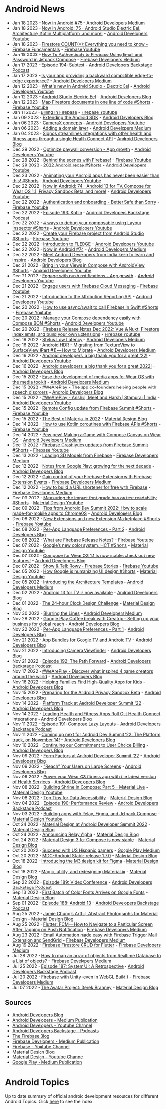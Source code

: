 # Android News

<!-- NEWS:START -->
- Jan 18 2023 - [Now in Android #75](https://medium.com/androiddevelopers/now-in-android-75-e4bbe977d33f?source=rss----95b274b437c2---4) - [Android Developers Medium](https://medium.com/androiddevelopers)
- Jan 18 2023 - [Now in Android: 75 - Android Studio Electric Eel, Architecture, Kotlin Multiplatform, and more!](https://www.youtube.com/watch?v=o6OQh1_PFsw) - [Android Developers Youtube](https://www.youtube.com/c/AndroidDevelopers)
- Jan 18 2023 - [Firestore COUNT(*): Everything you need to know - Firebase Fundamentals](https://www.youtube.com/watch?v=JiDdBIqhWKc) - [Firebase Youtube](https://www.youtube.com/user/Firebase)
- Jan 18 2023 - [How To Authenticate to Firebase Using Email and Password in Jetpack Compose](https://medium.com/firebase-developers/how-to-authenticate-to-firebase-using-email-and-password-in-jetpack-compose-bd70ca56ea91?source=rss----8e8b7dc6774d---4) - [Firebase Developers Medium](https://medium.com/firebase-developers)
- Jan 17 2023 - [Episode 194: Subtext](http://adbackstage.libsyn.com/episode-194-subtext) - [Android Developers Backstage Podcast](https://adbackstage.libsyn.com/)
- Jan 17 2023 - [Is your app providing a backward compatible edge-to-edge experience?](https://medium.com/androiddevelopers/is-your-app-providing-a-backward-compatible-edge-to-edge-experience-2479267073a0?source=rss----95b274b437c2---4) - [Android Developers Medium](https://medium.com/androiddevelopers)
- Jan 12 2023 - [What's new in Android Studio - Electric Eel](https://www.youtube.com/watch?v=bVt14IBv4NA) - [Android Developers Youtube](https://www.youtube.com/c/AndroidDevelopers)
- Jan 12 2023 - [Android Studio Electric Eel](http://android-developers.googleblog.com/2023/01/android-studio-electric-eel.html) - [Android Developers Blog](https://android-developers.googleblog.com/)
- Jan 12 2023 - [Map Firestore documents in one line of code #Shorts](https://www.youtube.com/watch?v=5slAtb-0T0I) - [Firebase Youtube](https://www.youtube.com/user/Firebase)
- Jan 11 2023 - [Billing in Firebase](https://www.youtube.com/watch?v=FiDUqzWAfh8) - [Firebase Youtube](https://www.youtube.com/user/Firebase)
- Jan 09 2023 - [Extending the Android SDK](http://android-developers.googleblog.com/2023/01/extending-android-sdk.html) - [Android Developers Blog](https://android-developers.googleblog.com/)
- Jan 06 2023 - [CameraX concepts](https://www.youtube.com/watch?v=I4rDx90Nlus) - [Android Developers Youtube](https://www.youtube.com/c/AndroidDevelopers)
- Jan 06 2023 - [Adding a domain layer](https://medium.com/androiddevelopers/adding-a-domain-layer-bc5a708a96da?source=rss----95b274b437c2---4) - [Android Developers Medium](https://medium.com/androiddevelopers)
- Jan 04 2023 - [Signos streamlines integrations with other health and fitness apps through a single Health Connect API](http://android-developers.googleblog.com/2023/01/signos-streamlines-integrations-with-health-fitness-apps-through-health-connect-api.html) - [Android Developers Blog](https://android-developers.googleblog.com/)
- Dec 29 2022 - [Optimize paywall conversion - App growth](https://www.youtube.com/watch?v=4OrzjJ4dTMw) - [Android Developers Youtube](https://www.youtube.com/c/AndroidDevelopers)
- Dec 28 2022 - [Behind the scenes with Firebase!](https://www.youtube.com/watch?v=tTzpIfGbYe8) - [Firebase Youtube](https://www.youtube.com/user/Firebase)
- Dec 28 2022 - [2022 Android recap #Shorts](https://www.youtube.com/watch?v=TudMKsOH-9Q) - [Android Developers Youtube](https://www.youtube.com/c/AndroidDevelopers)
- Dec 23 2022 - [Animating your Android apps has never been easier than this! #Shorts](https://www.youtube.com/watch?v=V2XWgIgPMuM) - [Android Developers Youtube](https://www.youtube.com/c/AndroidDevelopers)
- Dec 22 2022 - [Now in Android: 74 - Android 13 for TV, Compose for Wear OS 1.1, Privacy Sandbox Beta, and more!](https://www.youtube.com/watch?v=o3UAj4qaoCY) - [Android Developers Youtube](https://www.youtube.com/c/AndroidDevelopers)
- Dec 22 2022 - [Authentication and onboarding  - Better Safe than Sorry](https://www.youtube.com/watch?v=DOqrVsvzcAI) - [Firebase Youtube](https://www.youtube.com/user/Firebase)
- Dec 22 2022 - [Episode 193: Kotlin](http://adbackstage.libsyn.com/episode-193-kotlin) - [Android Developers Backstage Podcast](https://adbackstage.libsyn.com/)
- Dec 22 2022 - [4 ways to debug your composable using Layout Inspector #Shorts](https://www.youtube.com/watch?v=chM_yKfYSDw) - [Android Developers Youtube](https://www.youtube.com/c/AndroidDevelopers)
- Dec 22 2022 - [Create your Firebase project from Android Studio #Shorts](https://www.youtube.com/watch?v=FRey-VP9_Gw) - [Firebase Youtube](https://www.youtube.com/user/Firebase)
- Dec 22 2022 - [Introduction to FLEDGE](https://www.youtube.com/watch?v=NoNxJidJSnk) - [Android Developers Youtube](https://www.youtube.com/c/AndroidDevelopers)
- Dec 22 2022 - [Now in Android #74](https://medium.com/androiddevelopers/now-in-android-74-886a95404e8b?source=rss----95b274b437c2---4) - [Android Developers Medium](https://medium.com/androiddevelopers)
- Dec 22 2022 - [Meet Android Developers from India keen to learn and inspire](http://android-developers.googleblog.com/2022/12/meet-android-developers-from-india-keen-to-learn-and-inspire.html) - [Android Developers Blog](https://android-developers.googleblog.com/)
- Dec 21 2022 - [Bring in your Views in Compose with AndroidView #Shorts](https://www.youtube.com/watch?v=pHezKPdjG1M) - [Android Developers Youtube](https://www.youtube.com/c/AndroidDevelopers)
- Dec 21 2022 - [Engage with push notifications - App growth](https://www.youtube.com/watch?v=rtX3DujJPZk) - [Android Developers Youtube](https://www.youtube.com/c/AndroidDevelopers)
- Dec 21 2022 - [Engage users with Firebase Cloud Messaging](https://www.youtube.com/watch?v=P51dI2y7QHA) - [Firebase Youtube](https://www.youtube.com/user/Firebase)
- Dec 21 2022 - [Introduction to the Attribution Reporting API](https://www.youtube.com/watch?v=7DfLO5ez5bo) - [Android Developers Youtube](https://www.youtube.com/c/AndroidDevelopers)
- Dec 20 2022 - [How to use async/await to call Firebase in Swift #Shorts](https://www.youtube.com/watch?v=dqXPwsof64o) - [Firebase Youtube](https://www.youtube.com/user/Firebase)
- Dec 20 2022 - [Manage your Compose dependency easily with Compose BOM #Shorts](https://www.youtube.com/watch?v=whXGU0KEGiE) - [Android Developers Youtube](https://www.youtube.com/c/AndroidDevelopers)
- Dec 20 2022 - [Firebase Release Notes Dec 2022: Vue ＆Nuxt, Firestore index limits, and build your own Extensions](https://www.youtube.com/watch?v=mRaPNoOBfGA) - [Firebase Youtube](https://www.youtube.com/user/Firebase)
- Dec 19 2022 - [Stylus Low Latency](https://medium.com/androiddevelopers/stylus-low-latency-d4a140a9c982?source=rss----95b274b437c2---4) - [Android Developers Medium](https://medium.com/androiddevelopers)
- Dec 16 2022 - [Android HDR - Migrating from TextureView to SurfaceView (Part #1) — How to Migrate](https://medium.com/androiddevelopers/android-hdr-migrating-from-textureview-to-surfaceview-part-1-how-to-migrate-6bfd7f4b970e?source=rss----95b274b437c2---4) - [Android Developers Medium](https://medium.com/androiddevelopers)
- Dec 16 2022 - [Android developers: a big thank you for a great ‘22!](https://www.youtube.com/watch?v=uRfMcO7pwfk) - [Android Developers Youtube](https://www.youtube.com/c/AndroidDevelopers)
- Dec 16 2022 - [Android developers: a big thank you for a great 2022!](http://android-developers.googleblog.com/2022/12/android-2022-recap.html) - [Android Developers Blog](https://android-developers.googleblog.com/)
- Dec 15 2022 - [Ease the development of media apps for Wear OS with the media toolkit](https://medium.com/androiddevelopers/ease-the-development-of-media-apps-for-wear-os-with-the-media-toolkit-1b7ea06e07e5?source=rss----95b274b437c2---4) - [Android Developers Medium](https://medium.com/androiddevelopers)
- Dec 15 2022 - [#WeArePlay - The app co-founders helping people with speech disorders](http://android-developers.googleblog.com/2022/12/weareplay-app-co-founders-helping-people-with-speech-disorders.html) - [Android Developers Blog](https://android-developers.googleblog.com/)
- Dec 15 2022 - [#WeArePlay - Anshul, Meet and Harsh | Stamurai | India](https://www.youtube.com/watch?v=J7KUIFKKSrc) - [Android Developers Youtube](https://www.youtube.com/c/AndroidDevelopers)
- Dec 15 2022 - [Remote Config update from Firebase Summit #Shorts](https://www.youtube.com/watch?v=isgwFoED-Dw) - [Firebase Youtube](https://www.youtube.com/user/Firebase)
- Dec 15 2022 - [The Best of Material in 2022](https://material.io/blog/material-design-2022-roundup) - [Material Design Blog](https://material.io/blog)
- Dec 14 2022 - [How to use Kotlin coroutines with Firebase APIs #Shorts](https://www.youtube.com/watch?v=9GvJ0OAOmo4) - [Firebase Youtube](https://www.youtube.com/user/Firebase)
- Dec 14 2022 - [Pew pew! Making a Game with Compose Canvas on Wear OS](https://medium.com/androiddevelopers/pew-pew-making-a-game-with-compose-canvas-on-wear-os-9a37fa498d3?source=rss----95b274b437c2---4) - [Android Developers Medium](https://medium.com/androiddevelopers)
- Dec 13 2022 - [Firebase Crashlytics updates from Firebase Summit #Shorts](https://www.youtube.com/watch?v=MKeNGHCraKI) - [Firebase Youtube](https://www.youtube.com/user/Firebase)
- Dec 13 2022 - [Loading 3D Models from Firebase](https://medium.com/firebase-developers/swift-load-3d-model-from-firebase-473bbc89860b?source=rss----8e8b7dc6774d---4) - [Firebase Developers Medium](https://medium.com/firebase-developers)
- Dec 12 2022 - [Notes from Google Play: growing for the next decade](http://android-developers.googleblog.com/2022/12/notes-from-google-play-growing-for-next-decade.html) - [Android Developers Blog](https://android-developers.googleblog.com/)
- Dec 12 2022 - [Gain control of your Firebase Extension with Firebase Extension Events](https://medium.com/firebase-developers/gain-more-control-of-our-firebase-extension-with-firebase-extension-event-f5baeb6d4785?source=rss----8e8b7dc6774d---4) - [Firebase Developers Medium](https://medium.com/firebase-developers)
- Dec 12 2022 - [How to build a URL shortener for free with Firebase](https://medium.com/firebase-developers/firebase-url-shortener-7754377478e0?source=rss----8e8b7dc6774d---4) - [Firebase Developers Medium](https://medium.com/firebase-developers)
- Dec 09 2022 - [Measuring the impact font grade has on text readability #Shorts](https://www.youtube.com/watch?v=ulHaXHAcHaA) - [Material Design Youtube](https://www.youtube.com/c/MaterialDesign)
- Dec 09 2022 - [Tips from Android Dev Summit 2022: How to scale made-for-mobile apps to ChromeOS](http://android-developers.googleblog.com/2022/12/tips-from-android-dev-summit-2022-how-to-scale-made-for-moble-apps-chromeos.html) - [Android Developers Blog](https://android-developers.googleblog.com/)
- Dec 08 2022 - [New Extensions and new Extension Marketplace #Shorts](https://www.youtube.com/watch?v=DRn5kGQV3Bo) - [Firebase Youtube](https://www.youtube.com/user/Firebase)
- Dec 08 2022 - [Per-App Language Preferences - Part 2](http://android-developers.googleblog.com/2022/12/per-app-language-preferences-part-2.html) - [Android Developers Blog](https://android-developers.googleblog.com/)
- Dec 08 2022 - [What are Firebase Release Notes?](https://www.youtube.com/watch?v=jn18xDdRCHM) - [Firebase Youtube](https://www.youtube.com/user/Firebase)
- Dec 07 2022 - [Google’s new color system, HCT #Shorts](https://www.youtube.com/watch?v=apl8aoLPVYc) - [Material Design Youtube](https://www.youtube.com/c/MaterialDesign)
- Dec 07 2022 - [Compose for Wear OS 1.1 is now stable: check out new features!](http://android-developers.googleblog.com/2022/12/compose-for-wear-os-11-stable.html) - [Android Developers Blog](https://android-developers.googleblog.com/)
- Dec 07 2022 - [Show & Tell: Rowy - Firebase Stories](https://www.youtube.com/watch?v=xXZzobTPojs) - [Firebase Youtube](https://www.youtube.com/user/Firebase)
- Dec 05 2022 - [How Google is humanizing UI design #Shorts](https://www.youtube.com/watch?v=rJRc07ntBOg) - [Material Design Youtube](https://www.youtube.com/c/MaterialDesign)
- Dec 05 2022 - [Introducing the Architecture Templates](https://medium.com/androiddevelopers/introducing-the-architecture-templates-3151323e4e34?source=rss----95b274b437c2---4) - [Android Developers Medium](https://medium.com/androiddevelopers)
- Dec 02 2022 - [Android 13 for TV is now available](http://android-developers.googleblog.com/2022/12/android-13-for-android-tv-is-now-available.html) - [Android Developers Blog](https://android-developers.googleblog.com/)
- Dec 01 2022 - [The 24-hour Clock Design Challenge](https://material.io/blog/24-hour-clock-design-research) - [Material Design Blog](https://material.io/blog)
- Nov 30 2022 - [Blurring the Lines](https://medium.com/androiddevelopers/blurring-the-lines-4fd33821b83c?source=rss----95b274b437c2---4) - [Android Developers Medium](https://medium.com/androiddevelopers)
- Nov 28 2022 - [Google Play Coffee break with Creatrip - Setting up your business for global reach](http://android-developers.googleblog.com/2022/11/google-play-coffee-break-with-creatrip-setting-up-your-business-for-global-reach.html) - [Android Developers Blog](https://android-developers.googleblog.com/)
- Nov 22 2022 - [Per-App Language Preferences - Part 1](http://android-developers.googleblog.com/2022/11/per-app-language-preferences-part-1.html) - [Android Developers Blog](https://android-developers.googleblog.com/)
- Nov 21 2022 - [App Bundles for Google TV and Android TV](http://android-developers.googleblog.com/2022/11/app-bundles-for-google-tv-and-android-tv.html) - [Android Developers Blog](https://android-developers.googleblog.com/)
- Nov 21 2022 - [Introducing Camera Viewfinder](http://android-developers.googleblog.com/2022/11/introducing-camera-viewfinder.html) - [Android Developers Blog](https://android-developers.googleblog.com/)
- Nov 21 2022 - [Episode 192: The Path Forward](http://adbackstage.libsyn.com/episode-192-the-path-forward) - [Android Developers Backstage Podcast](https://adbackstage.libsyn.com/)
- Nov 17 2022 - [#WeArePlay - Discover what inspired 4 game creators around the world](http://android-developers.googleblog.com/2022/11/weareplay-discover-what-inspired-4-game-creators-around-the-world.html) - [Android Developers Blog](https://android-developers.googleblog.com/)
- Nov 16 2022 - [Helping Families Find High-Quality Apps for Kids](http://android-developers.googleblog.com/2022/11/helping-kids-and-families-find-high-quality-apps-for-kids.html) - [Android Developers Blog](https://android-developers.googleblog.com/)
- Nov 15 2022 - [Preparing for the Android Privacy Sandbox Beta](http://android-developers.googleblog.com/2022/11/preparing-for-android-privacy-sandbox-beta.html) - [Android Developers Blog](https://android-developers.googleblog.com/)
- Nov 14 2022 - [Platform Track at Android Developer Summit '22](http://android-developers.googleblog.com/2022/11/platform-track-at-android-developer-summit-22.html) - [Android Developers Blog](https://android-developers.googleblog.com/)
- Nov 14 2022 - [Leading Health and Fitness Apps Roll Out Health Connect Integrations](http://android-developers.googleblog.com/2022/11/leading-health-and-fitness-apps-roll-out-health-connect-integrations.html) - [Android Developers Blog](https://android-developers.googleblog.com/)
- Nov 11 2022 - [Episode 191: Compose Lazy Layouts](http://adbackstage.libsyn.com/episode-191-compose-lazy-layouts) - [Android Developers Backstage Podcast](https://adbackstage.libsyn.com/)
- Nov 11 2022 - [Coming up next for Android Dev Summit ‘22: The Platform track, on November 14!](http://android-developers.googleblog.com/2022/11/coming-up-next-for-android-dev-summit.html) - [Android Developers Blog](https://android-developers.googleblog.com/)
- Nov 10 2022 - [Continuing our Commitment to User Choice Billing](http://android-developers.googleblog.com/2022/11/continuing-our-commitment-to-user-choice-billing.html) - [Android Developers Blog](https://android-developers.googleblog.com/)
- Nov 09 2022 - [Form Factors at Android Developer Summit ‘22](http://android-developers.googleblog.com/2022/10/form-factors-at-ads-22.html) - [Android Developers Blog](https://android-developers.googleblog.com/)
- Nov 09 2022 - [“Reach” Your Users on Large Screens](http://android-developers.googleblog.com/2022/11/reach-your-users-on-large-screens.html) - [Android Developers Blog](https://android-developers.googleblog.com/)
- Nov 09 2022 - [Power your Wear OS fitness app with the latest version of Health Services](http://android-developers.googleblog.com/2022/11/power-your-wear-os-fitness-app-with-health-services-latest-version.html) - [Android Developers Blog](https://android-developers.googleblog.com/)
- Nov 08 2022 - [Building Shrine in Compose: Part 5 - Material Live](https://www.youtube.com/watch?v=zfCgp-r1J1s) - [Material Design Youtube](https://www.youtube.com/c/MaterialDesign)
- Nov 08 2022 - [Top Tips for Data Accessibility](https://material.io/blog/data-visualization-accessibility) - [Material Design Blog](https://material.io/blog)
- Nov 04 2022 - [Episode 190: Performance Review](http://adbackstage.libsyn.com/episode-190-performance-review) - [Android Developers Backstage Podcast](https://adbackstage.libsyn.com/)
- Nov 03 2022 - [Building apps with Relay, Figma, and Jetpack Compose](https://www.youtube.com/watch?v=NOfW1-ijKe4) - [Material Design Youtube](https://www.youtube.com/c/MaterialDesign)
- Oct 24 2022 - [Material Design at Android Developer Summit 2022](https://material.io/blog/material-ads-2022) - [Material Design Blog](https://material.io/blog)
- Oct 24 2022 - [Announcing Relay Alpha](https://material.io/blog/relay-in-alpha) - [Material Design Blog](https://material.io/blog)
- Oct 24 2022 - [Material Design 3 for Compose is now stable](https://material.io/blog/material-3-compose-stable) - [Material Design Blog](https://material.io/blog)
- Oct 20 2022 - [Succeed with US Hispanic gamers](https://medium.com/googleplaydev/succeed-with-us-hispanic-gamers-e2a970524967?source=rss----1f8baa23933d---4) - [Google Play Medium](https://medium.com/googleplaydev)
- Oct 20 2022 - [MDC-Android Stable release 1.7.0](https://material.io/blog/android-stable-release-1-7-0) - [Material Design Blog](https://material.io/blog)
- Oct 18 2022 - [Introducing the M3 design kit for Figma](https://material.io/blog/material-3-figma-design-kit) - [Material Design Blog](https://material.io/blog)
- Oct 18 2022 - [Magic, utility, and redesigning Material.io](https://material.io/blog/material-io-redesign) - [Material Design Blog](https://material.io/blog)
- Sep 22 2022 - [Episode 189: Video Conference](http://adbackstage.libsyn.com/episode-189-video-conference) - [Android Developers Backstage Podcast](https://adbackstage.libsyn.com/)
- Sep 13 2022 - [First Batch of Color Fonts Arrives on Google Fonts](https://material.io/blog/color-fonts-are-here) - [Material Design Blog](https://material.io/blog)
- Sep 01 2022 - [Episode 188: Android 13](http://adbackstage.libsyn.com/episode-188-android-13) - [Android Developers Backstage Podcast](https://adbackstage.libsyn.com/)
- Aug 25 2022 - [Jamie Chung’s Artful, Abstract Photographs for Material Design](https://material.io/blog/jamie-chung-photography-interview) - [Material Design Blog](https://material.io/blog)
- Aug 25 2022 - [Flutter: FCM — How to Navigate to a Particular Screen After Tapping on Push Notification](https://medium.com/firebase-developers/flutter-fcm-how-to-navigate-to-a-particular-screen-after-tapping-on-push-notification-8cb5d5111ee6?source=rss----8e8b7dc6774d---4) - [Firebase Developers Medium](https://medium.com/firebase-developers)
- Aug 23 2022 - [Email Automation made easy with Firebase Trigger Mail Extension and SendGrid](https://medium.com/firebase-developers/email-automation-made-easy-with-firebase-trigger-mail-extension-and-sendgrid-d91288b3c19d?source=rss----8e8b7dc6774d---4) - [Firebase Developers Medium](https://medium.com/firebase-developers)
- Aug 19 2022 - [Firebase Firestore CRUD for Flutter](https://medium.com/firebase-developers/firebase-firestore-crud-realtime-database-b476ca5f857c?source=rss----8e8b7dc6774d---4) - [Firebase Developers Medium](https://medium.com/firebase-developers)
- Jul 28 2022 - [How to map an array of objects from Realtime Database to a List of objects?](https://medium.com/firebase-developers/how-to-map-an-array-of-objects-from-realtime-database-to-a-list-of-objects-53f27b33c8f3?source=rss----8e8b7dc6774d---4) - [Firebase Developers Medium](https://medium.com/firebase-developers)
- Jul 25 2022 - [Episode 187: System UI: A Retrospective](http://adbackstage.libsyn.com/episode-187-system-ui-a-retrospective) - [Android Developers Backstage Podcast](https://adbackstage.libsyn.com/)
- Jul 20 2022 - [Firebase with Unity (even in WebGL Build!)](https://medium.com/firebase-developers/firebase-with-unity-even-in-webgl-build-8891e6f9b33c?source=rss----8e8b7dc6774d---4) - [Firebase Developers Medium](https://medium.com/firebase-developers)
- Jul 07 2022 - [The Avatar Project: Derek Brahney](https://material.io/blog/derek-brahney-interview) - [Material Design Blog](https://material.io/blog)<!-- NEWS:END -->

## Sources

* [Android Developers Blog](https://android-developers.googleblog.com/)
* [Android Developers - Medium Publication](https://medium.com/androiddevelopers)
* [Android Developers - Youtube Channel](https://www.youtube.com/c/AndroidDevelopers)
* [Android Developers Backstage - Podcasts](https://adbackstage.libsyn.com/)
* [The Firebase Blog](https://firebase.googleblog.com/)
* [Firebase Developers - Medium Publication](https://medium.com/firebase-developers)
* [Firebase - Youtube Channel](https://www.youtube.com/user/Firebase)
* [Material Design Blog](https://material.io/blog)
* [Material Design - Youtube Channel](https://www.youtube.com/c/MaterialDesign)
* [Google Play - Medium Publication](https://medium.com/googleplaydev)

# Android Topics
Up to date summary of official android development resources for different Android Topics. Click [here](https://androidtopicsindex.dipien.com/) to see the index.

